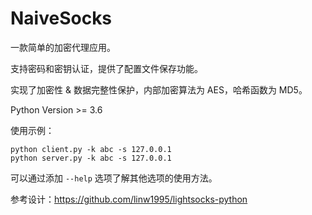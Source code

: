 # NaiveSocks

一款简单的加密代理应用。

支持密码和密钥认证，提供了配置文件保存功能。

实现了加密性 & 数据完整性保护，内部加密算法为 AES，哈希函数为 MD5。

Python Version >= 3.6

使用示例：
```
python client.py -k abc -s 127.0.0.1
python server.py -k abc -s 127.0.0.1
```

可以通过添加 `--help` 选项了解其他选项的使用方法。

参考设计：https://github.com/linw1995/lightsocks-python